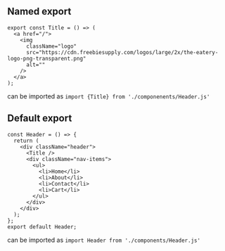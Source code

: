 ## Named export
```
export const Title = () => (
  <a href="/">
    <img
      className="logo"
      src="https://cdn.freebiesupply.com/logos/large/2x/the-eatery-logo-png-transparent.png"
      alt=""
    />
  </a>
);
```
can be imported as ```import {Title} from './componenents/Header.js' ```

## Default export

```
const Header = () => {
  return (
    <div className="header">
      <Title />
      <div className="nav-items">
        <ul>
          <li>Home</li>
          <li>About</li>
          <li>Contact</li>
          <li>Cart</li>
        </ul>
      </div>
    </div>
  );
};
export default Header;
```
can be imported as ```import Header from './components/Header.js' ```